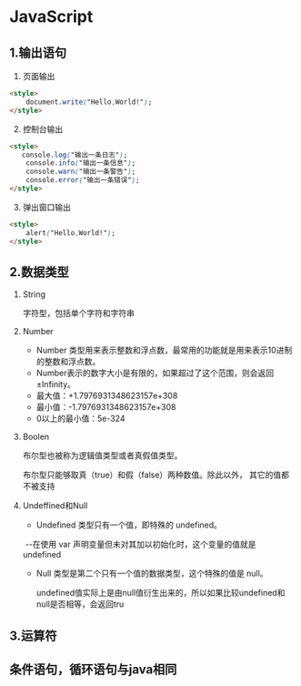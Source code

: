 # JavaScript

## 1.输出语句

1. 页面输出

~~~html
<style>
    document.write("Hello,World!");
</style>
~~~

2. 控制台输出

~~~html
<style>
   console.log("输出一条日志");
    console.info("输出一条信息");
    console.warn("输出一条警告");
    console.error("输出一条错误");
</style>
~~~

3. 弹出窗口输出

~~~html
<style>
    alert("Hello,World!");
</style>
~~~

## 2.数据类型

1. String

   字符型，包括单个字符和字符串

2. Number

   - Number 类型用来表示整数和浮点数，最常用的功能就是用来表示10进制的整数和浮点数。
   - Number表示的数字大小是有限的，如果超过了这个范围，则会返回 ±Infinity。
   - 最大值：+1.7976931348623157e+308
   - 最小值：-1.7976931348623157e+308
   - 0以上的最小值：5e-324

3. Boolen

   布尔型也被称为逻辑值类型或者真假值类型。

   布尔型只能够取真（true）和假（false）两种数值。除此以外， 其它的值都不被支持

4. Undeffined和Null

   - Undefined 类型只有一个值，即特殊的 undefined。

   ​       --在使用 var 声明变量但未对其加以初始化时，这个变量的值就是 undefined

   - Null 类型是第二个只有一个值的数据类型，这个特殊的值是 null。

     undefined值实际上是由null值衍生出来的，所以如果比较undefined和null是否相等，会返回tru

## 3.运算符

## 条件语句，循环语句与java相同


